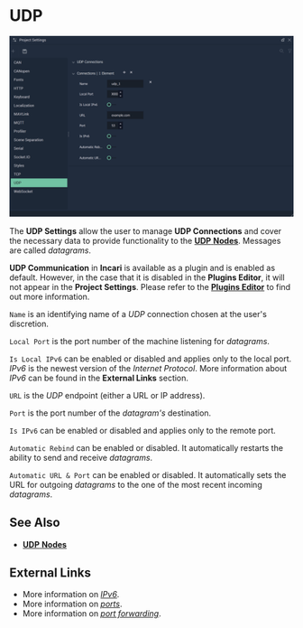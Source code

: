# UDP 

![The UDP Settings.](../../.gitbook/assets/projsettsudp20241.png)

The **UDP Settings** allow the user to manage **UDP Connections** and cover the necessary data to provide functionality to the [**UDP** **Nodes**](../../toolbox/communication/udp/README.md). Messages are called *datagrams*.

**UDP Communication** in **Incari** is available as a plugin and is enabled as default. However, in the case that it is disabled in the **Plugins Editor**, it will not appear in the **Project Settings**. Please refer to the [**Plugins Editor**](../plugins/communication/udpconnectionsmanager.md) to find out more information.

`Name` is an identifying name of a *UDP* connection chosen at the user's discretion.

`Local Port` is the port number of the machine listening for *datagrams*.

`Is Local IPv6` can be enabled or disabled and applies only to the local port. _IPv6_ is the newest version of the _Internet Protocol_. More information about _IPv6_ can be found in the **External Links** section.

`URL` is the *UDP* endpoint (either a URL or IP address).

`Port` is the port number of the *datagram's* destination.

`Is IPv6` can be enabled or disabled and applies only to the remote port.

`Automatic Rebind` can be enabled or disabled. It automatically restarts the ability to send and receive *datagrams*.

`Automatic URL & Port` can be enabled or disabled. It automatically sets the URL for outgoing *datagrams* to the one of the most recent incoming *datagrams*.

## See Also

* [**UDP** **Nodes**](../../toolbox/communication/udp/README.md)

## External Links

* More information on [_IPv6_](https://en.wikipedia.org/wiki/IPv6).
* More information on [_ports_](https://en.wikipedia.org/wiki/Port\_\(computer\_networking\)).
* More information on [_port forwarding_](https://en.wikipedia.org/wiki/Port\_forwarding).